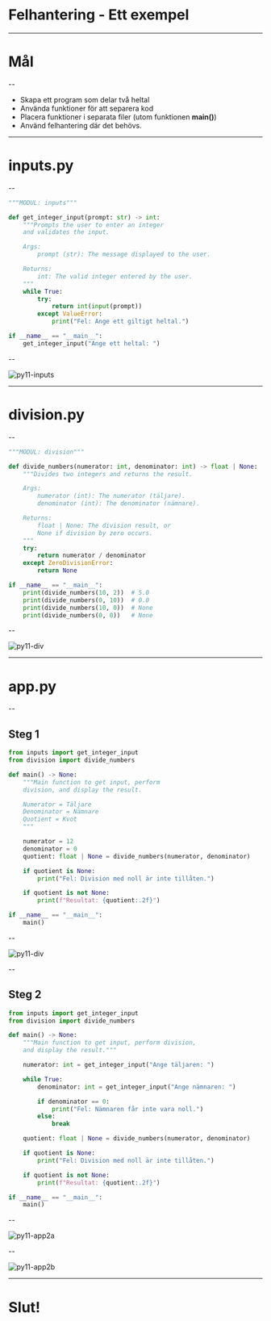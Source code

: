 # Felhantering - Ett exempel

---

# Mål

--

- Skapa ett program som delar två heltal
- Använda funktioner för att separera kod
- Placera funktioner i separata filer (utom funktionen **main()**)
- Använd felhantering där det behövs.

---

# inputs.py

--

```python []
"""MODUL: inputs"""

def get_integer_input(prompt: str) -> int:
    """Prompts the user to enter an integer
    and validates the input.

    Args:
        prompt (str): The message displayed to the user.

    Returns:
        int: The valid integer entered by the user.
    """
    while True:
        try:
            return int(input(prompt))
        except ValueError:
            print("Fel: Ange ett giltigt heltal.")

if __name__ == "__main__":
    get_integer_input("Ange ett heltal: ")
```

--

![py11-inputs](images/py11-inputs.gif)

---

# division.py

--

```python []
"""MODUL: division"""

def divide_numbers(numerator: int, denominator: int) -> float | None:
    """Divides two integers and returns the result.

    Args:
        numerator (int): The numerator (täljare).
        denominator (int): The denominator (nämnare).

    Returns:
        float | None: The division result, or
        None if division by zero occurs.
    """
    try:
        return numerator / denominator
    except ZeroDivisionError:
        return None

if __name__ == "__main__":
    print(divide_numbers(10, 2))  # 5.0
    print(divide_numbers(0, 10))  # 0.0
    print(divide_numbers(10, 0))  # None
    print(divide_numbers(0, 0))   # None
```

--

![py11-div](images/py11-div.jpg)

---

# app.py

--

## Steg 1

```python []
from inputs import get_integer_input
from division import divide_numbers

def main() -> None:
    """Main function to get input, perform
    division, and display the result.

    Numerator = Täljare
    Denominator = Nämnare
    Quotient = Kvot
    """

    numerator = 12
    denominator = 0
    quotient: float | None = divide_numbers(numerator, denominator)

    if quotient is None:
        print("Fel: Division med noll är inte tillåten.")

    if quotient is not None:
        print(f"Resultat: {quotient:.2f}")

if __name__ == "__main__":
    main()
```

--

![py11-div](images/py11-app-1.jpg)

--

## Steg 2

```python []
from inputs import get_integer_input
from division import divide_numbers

def main() -> None:
    """Main function to get input, perform division,
    and display the result."""

    numerator: int = get_integer_input("Ange täljaren: ")

    while True:
        denominator: int = get_integer_input("Ange nämnaren: ")

        if denominator == 0:
            print("Fel: Nämnaren får inte vara noll.")
        else:
            break

    quotient: float | None = divide_numbers(numerator, denominator)

    if quotient is None:
        print("Fel: Division med noll är inte tillåten.")

    if quotient is not None:
        print(f"Resultat: {quotient:.2f}")

if __name__ == "__main__":
    main()

```

--

![py11-app2a](images/py11-app2a.gif)

--

![py11-app2b](images/py11-app2b.gif)

---

# Slut!
